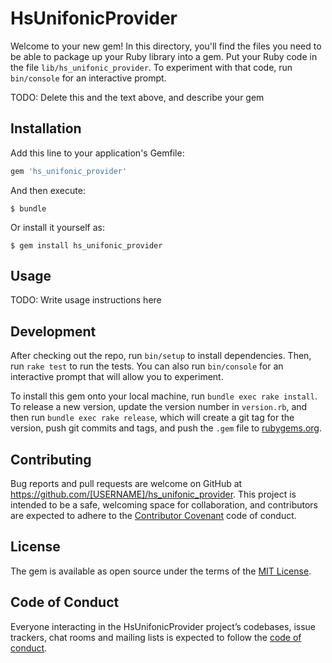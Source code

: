 # HsUnifonicProvider

Welcome to your new gem! In this directory, you'll find the files you need to be able to package up your Ruby library into a gem. Put your Ruby code in the file `lib/hs_unifonic_provider`. To experiment with that code, run `bin/console` for an interactive prompt.

TODO: Delete this and the text above, and describe your gem

## Installation

Add this line to your application's Gemfile:

```ruby
gem 'hs_unifonic_provider'
```

And then execute:

    $ bundle

Or install it yourself as:

    $ gem install hs_unifonic_provider

## Usage

TODO: Write usage instructions here

## Development

After checking out the repo, run `bin/setup` to install dependencies. Then, run `rake test` to run the tests. You can also run `bin/console` for an interactive prompt that will allow you to experiment.

To install this gem onto your local machine, run `bundle exec rake install`. To release a new version, update the version number in `version.rb`, and then run `bundle exec rake release`, which will create a git tag for the version, push git commits and tags, and push the `.gem` file to [rubygems.org](https://rubygems.org).

## Contributing

Bug reports and pull requests are welcome on GitHub at https://github.com/[USERNAME]/hs_unifonic_provider. This project is intended to be a safe, welcoming space for collaboration, and contributors are expected to adhere to the [Contributor Covenant](http://contributor-covenant.org) code of conduct.

## License

The gem is available as open source under the terms of the [MIT License](https://opensource.org/licenses/MIT).

## Code of Conduct

Everyone interacting in the HsUnifonicProvider project’s codebases, issue trackers, chat rooms and mailing lists is expected to follow the [code of conduct](https://github.com/[USERNAME]/hs_unifonic_provider/blob/master/CODE_OF_CONDUCT.md).
